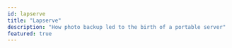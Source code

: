 ```yaml
---
id: lapserve
title: "Lapserve"
description: "How photo backup led to the birth of a portable server"
featured: true
---
```

